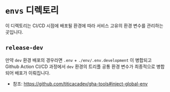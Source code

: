 # `envs` 디렉토리

이 디렉토리는 CI/CD 시점에 배포될 환경에 따라 서비스 고유의 환경 변수를 관리하는 곳입니다.

## `release-dev`

만약 `dev` 환경 배포의 경우라면 `.env` + `./env/.env.development` 이 병합되고 Github
Action CI/CD 과정에서 `dev` 환경의 트리플 공통 환경 변수가 최종적으로 병합되어
배포가 이뤄집니다.

- 참조: https://github.com/titicacadev/gha-tools#inject-global-env

